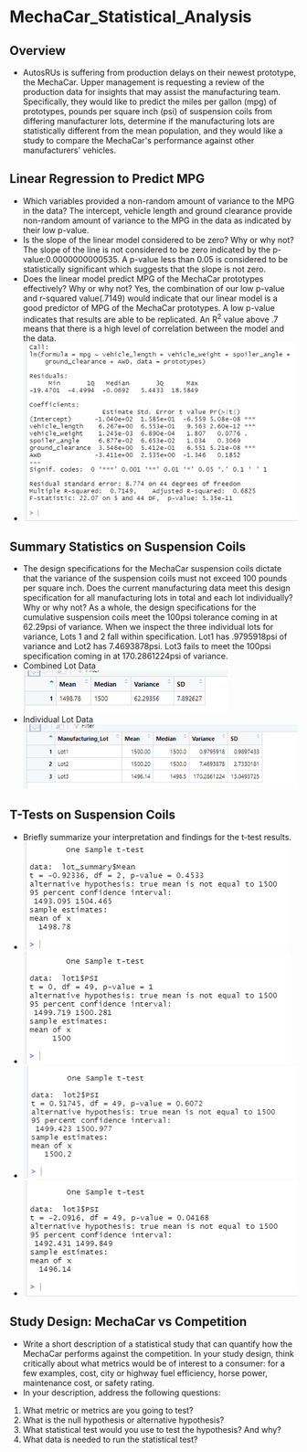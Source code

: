 # MechaCar_Statistical_Analysis

## Overview
* AutosRUs is suffering from production delays on their newest prototype, the MechaCar. Upper management is requesting a review of the production data for insights that may assist the manufacturing team. Specifically, they would like to predict the miles per gallon (mpg) of prototypes, pounds per square inch (psi) of suspension coils from differing manufacturer lots, determine if the manufacturing lots are statistically different from the mean population, and they would like a study to compare the MechaCar's performance against other manufacturers' vehicles. 

## Linear Regression to Predict MPG
* Which variables provided a non-random amount of variance to the MPG in the data? The intercept, vehicle length and ground clearance provide non-random amount of variance to the MPG in the data as indicated by their low p-value.  
* Is the slope of the linear model considered to be zero? Why or why not? The slope of the line is not considered to be zero indicated by the p-value:0.0000000000535. A p-value less than 0.05 is considered to be statistically significant which suggests that the slope is not zero.
* Does the linear model predict MPG of the MechaCar prototypes effectively? Why or why not? Yes, the combination of our low p-value and r-squared value(.7149) would indicate that our linear model is a good predictor of MPG of the MechaCar prototypes. A low p-value indicates that results are able to be replicated. An R<sup>2</sup> value above .7 means that there is a high level of correlation between the model and the data. 
* ![deliverable1](https://github.com/BryantKlewer/MechaCar_Statistical_Analysis/blob/main/Screen_Shots/deliverable1.png)

## Summary Statistics on Suspension Coils
* The design specifications for the MechaCar suspension coils dictate that the variance of the suspension coils must not exceed 100 pounds per square inch. Does the current manufacturing data meet this design specification for all manufacturing lots in total and each lot individually? Why or why not? As a whole, the design specifications for the cumulative suspension coils meet the 100psi tolerance coming in at 62.29psi of variance. When we inspect the three individual lots for variance, Lots 1 and 2 fall within specification. Lot1 has .9795918psi of variance and Lot2 has 7.4693878psi. Lot3 fails to meet the 100psi specification coming in at 170.2861224psi of variance.  
* Combined Lot Data     ![deliverable2_total_summary](https://github.com/BryantKlewer/MechaCar_Statistical_Analysis/blob/main/Screen_Shots/deliverable2_total_summary.png)
* Individual Lot Data ![deliverable2_lot_summary](https://github.com/BryantKlewer/MechaCar_Statistical_Analysis/blob/main/Screen_Shots/deliverable2_lot_summary.png)

## T-Tests on Suspension Coils
* Briefly summarize your interpretation and findings for the t-test results. 
* ![deliverable3_total_ttest](https://github.com/BryantKlewer/MechaCar_Statistical_Analysis/blob/main/Screen_Shots/deliverable3_total_ttest.png)
* ![deliverable3_ttest_lot1](https://github.com/BryantKlewer/MechaCar_Statistical_Analysis/blob/main/Screen_Shots/deliverable3_ttest_lot1.png)
* ![deliverable3_ttest_lot2](https://github.com/BryantKlewer/MechaCar_Statistical_Analysis/blob/main/Screen_Shots/deliverable3_ttest_lot2.png)
* ![deliverable3_ttest_lot3](https://github.com/BryantKlewer/MechaCar_Statistical_Analysis/blob/main/Screen_Shots/deliverable3_ttest_lot3.png)

## Study Design: MechaCar vs Competition
* Write a short description of a statistical study that can quantify how the MechaCar performs against the competition. In your study design, think critically about what metrics would be of interest to a consumer: for a few examples, cost, city or highway fuel efficiency, horse power, maintenance cost, or safety rating.
* In your description, address the following questions:
1. What metric or metrics are you going to test?
2. What is the null hypothesis or alternative hypothesis?
3. What statistical test would you use to test the hypothesis? And why?
4. What data is needed to run the statistical test?
